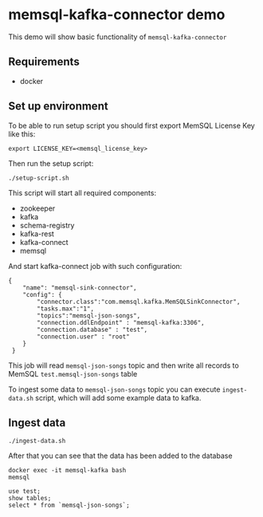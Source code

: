 # memsql-kafka-connector demo

This demo will show basic functionality of `memsql-kafka-connector`

## Requirements

* docker

## Set up environment

To be able to run setup script you should first export MemSQL License Key like this:

```
export LICENSE_KEY=<memsql_license_key>
```

Then run the setup script:

```
./setup-script.sh
```

This script will start all required components: 
* zookeeper 
* kafka 
* schema-registry 
* kafka-rest
* kafka-connect
* memsql

And start kafka-connect job with such configuration:

```
{
    "name": "memsql-sink-connector",
    "config": {
        "connector.class":"com.memsql.kafka.MemSQLSinkConnector",
        "tasks.max":"1",
        "topics":"memsql-json-songs",
        "connection.ddlEndpoint" : "memsql-kafka:3306",
        "connection.database" : "test",
        "connection.user" : "root"
    }
 }
```

This job will read `memsql-json-songs` topic 
and then write all records to MemSQL `test.memsql-json-songs` table

To ingest some data to `memsql-json-songs` topic you can execute `ingest-data.sh` script, 
which will add some example data to kafka.

## Ingest data

```
./ingest-data.sh
```

After that you can see that the data has been added to the database

```
docker exec -it memsql-kafka bash
memsql

use test;
show tables;
select * from `memsql-json-songs`;
```